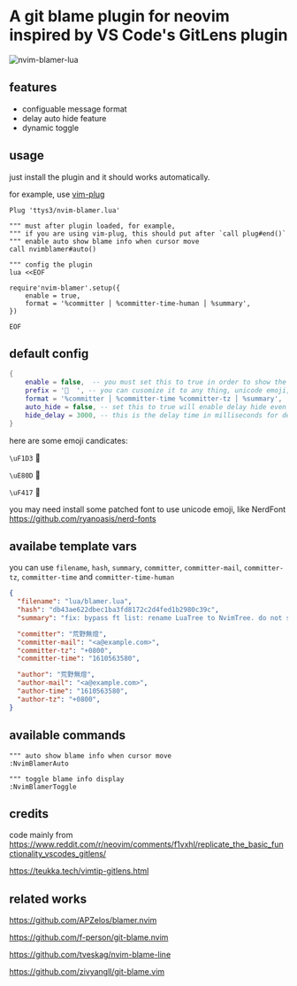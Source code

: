 # A git blame plugin for neovim inspired by VS Code's GitLens plugin

![nvim-blamer-lua](nvim-blamer-lua.png)

## features

- configuable message format
- delay auto hide feature
- dynamic toggle


## usage

just install the plugin and it should works automatically.

for example, use [vim-plug](https://github.com/junegunn/vim-plug)

```vim
Plug 'ttys3/nvim-blamer.lua'

""" must after plugin loaded, for example,
""" if you are using vim-plug, this should put after `call plug#end()`
""" enable auto show blame info when cursor move
call nvimblamer#auto()

""" config the plugin
lua <<EOF

require'nvim-blamer'.setup({
    enable = true,
    format = '%committer │ %committer-time-human │ %summary',
})

EOF

```

## default config

```lua
{
    enable = false,  -- you must set this to true in order to show the blame info
    prefix = '  ', -- you can cusomize it to any thing, unicode emoji, even disable it, just set to empty lua string
    format = '%committer │ %committer-time %committer-tz │ %summary',
    auto_hide = false, -- set this to true will enable delay hide even you do not have the cursor moved
    hide_delay = 3000, -- this is the delay time in milliseconds for delay auto hide
}
```
here are some emoji candicates:

`\uF1D3`  

`\uE80D`  

`\uF417`  

you may need install some patched font to use unicode emoji, like NerdFont <https://github.com/ryanoasis/nerd-fonts>

## availabe template vars

you can use `filename`, `hash`, `summary`, `committer`, `committer-mail`, `committer-tz`, `committer-time` and `committer-time-human`

```json
{
  "filename": "lua/blamer.lua",
  "hash": "db43ae622dbec1ba3fd8172c2d4fed1b2980c39c",
  "summary": "fix: bypass ft list: rename LuaTree to NvimTree. do not show Not Committed Yet msg",

  "committer": "荒野無燈",
  "committer-mail": "<a@example.com>",
  "committer-tz": "+0800",
  "committer-time": "1610563580",

  "author": "荒野無燈",
  "author-mail": "<a@example.com>",
  "author-time": "1610563580",
  "author-tz": "+0800",
}
```

## available commands

```vim
""" auto show blame info when cursor move
:NvimBlamerAuto

""" toggle blame info display
:NvimBlamerToggle
```

## credits

code mainly from https://www.reddit.com/r/neovim/comments/f1vxhl/replicate_the_basic_functionality_vscodes_gitlens/

https://teukka.tech/vimtip-gitlens.html


## related works

<https://github.com/APZelos/blamer.nvim>

<https://github.com/f-person/git-blame.nvim>

<https://github.com/tveskag/nvim-blame-line>

<https://github.com/zivyangll/git-blame.vim>
